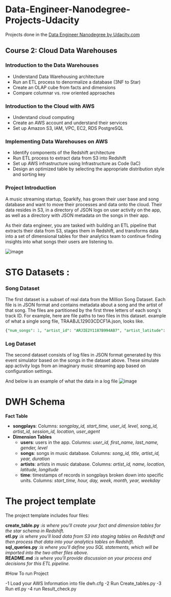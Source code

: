 # Data-Engineer-Nanodegree-Projects-Udacity
Projects done in the [Data Engineer Nanodegree by Udacity.com](https://www.udacity.com/course/data-engineer-nanodegree--nd027)

## Course 2: Cloud Data Warehouses
### Introduction to the Data Warehouses
- Understand Data Warehousing architecture
- Run an ETL process to denormalize a database (3NF to Star)
- Create an OLAP cube from facts and dimensions
- Compare columnar vs. row oriented approaches

### Introduction to the Cloud with AWS
- Understand cloud computing
- Create an AWS account and understand their services
- Set up Amazon S3, IAM, VPC, EC2, RDS PostgreSQL

### Implementing Data Warehouses on AWS
- Identify components of the Redshift architecture
- Run ETL process to extract data from S3 into Redshift
- Set up AWS infrastructure using Infrastructure as Code (IaC)
- Design an optimized table by selecting the appropriate distribution style and sorting key


### Project  Introduction 
<pr>
A music streaming startup, Sparkify, has grown their user base and song database and want to move their processes and data onto the cloud. Their data resides in S3, in a directory of JSON logs on user activity on the app, as well as a directory with JSON metadata on the songs in their app.

As their data engineer, you are tasked with building an ETL pipeline that extracts their data from S3, stages them in Redshift, and transforms data into a set of dimensional tables for their analytics team to continue finding insights into what songs their users are listening to.
</pr>

![image](https://user-images.githubusercontent.com/47276503/220912403-e8721f79-310f-423c-82dd-c368663f6f29.png)



# STG Datasets : 

### Song Dataset

The first dataset is a subset of real data from the Million Song Dataset. Each file is in JSON format and contains metadata about a song and the artist of that song. The files are partitioned by the first three letters of each song's track ID. For example, here are file paths to two files in this dataset.
example of what a single song file, TRAABJL12903CDCF1A.json, looks like.

~~~ sql
{"num_songs": 1, "artist_id": "ARJIE2Y1187B994AB7", "artist_latitude": null, "artist_longitude": null, "artist_location": "", "artist_name": "Line Renaud", "song_id": "SOUPIRU12A6D4FA1E1", "title": "Der Kleine Dompfaff", "duration": 152.92036, "year": 0} 
~~~

### Log Dataset
The second dataset consists of log files in JSON format generated by this event simulator based on the songs in the dataset above. These simulate app activity logs from an imaginary music streaming app based on configuration settings.

And below is an example of what the data in a log file 
 ![image](https://user-images.githubusercontent.com/47276503/220912697-993c2d91-0903-4949-bc87-a5a88a35680e.png)




# DWH Schema 

 **Fact Table**
  - **songplays**:  Columns: *songplay_id, start_time, user_id, level, song_id, artist_id, session_id, location, user_agent*
- **Dimension Tables**
  - **users**: users in the app. Columns: *user_id, first_name, last_name, gender, level*
  - **songs**: songs in music database. Columns: *song_id, title, artist_id, year, duration*
  - **artists**: artists in music database. Columns: *artist_id, name, location, latitude, longitude*
  - **time**: timestamps of records in songplays broken down into specific units. Columns: *start_time, hour, day, week, month, year, weekday*

#  The project template
   
The project template includes four files:

 **create_table.py** :*is where you'll create your fact and dimension tables for the star schema in Redshift.* <br>
 **etl.py** :*is where you'll load data from S3 into staging tables on Redshift and then process that data into your analytics tables on Redshift.*  <br>
 **sql_queries.py** :*is where you'll define you SQL statements, which will be imported into the two other files above.* <br>
 **README.md** :*is where you'll provide discussion on your process and decisions for this ETL pipeline.* <br>
  
#How To run Project 

-1 Load your AWS Information into file dwh.cfg 
-2 Run Create_tables.py
-3 Run etl.py 
-4 run Result_check.py 
